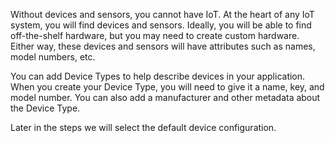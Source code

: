   
  
Without devices and sensors, you cannot have IoT.  At the heart of any IoT system, you will find devices and sensors. Ideally, you will be able to find off-the-shelf hardware, but you may need to create custom hardware.  Either way, these 
devices and sensors will have attributes such as names, model numbers, etc.  

You can add Device Types to help describe devices in your application.  When you create your Device Type, you
will need to give it a name, key, and model number.  You can also add a manufacturer and other metadata about the Device Type.  

Later in the steps we will select the default device configuration.
